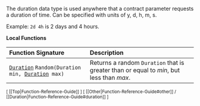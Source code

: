 The duration data type is used anywhere that a contract parameter requests a duration of time.  Can be specified with units of y, d, h, m, s.

Example: `2d 4h` is 2 days and 4 hours.

**Local Functions**

| Function Signature | Description |
| :--- | :--- |
| [`Duration`](`[`Duration`](`[`Duration`](Duration-Type)`-Type)`-Type) `Random(Duration min, `[`Duration`](Duration-Type)` max)` | Returns a random `Duration` that is greater than or equal to *min*, but less than *max*. |

<sub>[ [[Top|Function-Reference-Guide]] ] [ [[Other|Function-Reference-Guide#other]] / [[Duration|Function-Reference-Guide#duration]] ]</sub>
